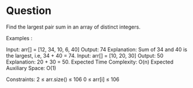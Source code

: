 # Question
Find the largest pair sum in an array of distinct integers.

Examples :

Input: arr[] = [12, 34, 10, 6, 40]
Output: 74
Explanation: Sum of 34 and 40 is the largest, i.e, 34 + 40 = 74.
Input: arr[] = [10, 20, 30]
Output: 50
Explanation: 20 + 30 = 50.
Expected Time Complexity: O(n)
Expected Auxiliary Space: O(1)

Constraints:
2 ≤ arr.size() ≤ 106
0 ≤ arr[i] ≤ 106
